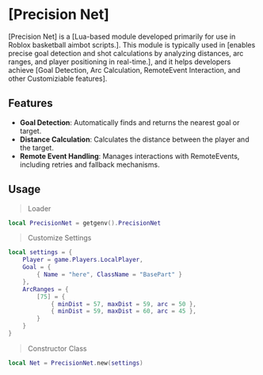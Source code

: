 # [Precision Net]

[Precision Net] is a [Lua-based module developed primarily for use in Roblox basketball aimbot scripts.]. This module is typically used in [enables precise goal detection and shot calculations by analyzing distances, arc ranges, and player positioning in real-time.], and it helps developers achieve [Goal Detection, Arc Calculation, RemoteEvent Interaction, and other Customiziable features].

## Features
- **Goal Detection**: Automatically finds and returns the nearest goal or target.
- **Distance Calculation**: Calculates the distance between the player and the target.
- **Remote Event Handling**: Manages interactions with RemoteEvents, including retries and fallback mechanisms.

## Usage
> Loader
```lua
local PrecisionNet = getgenv().PrecisionNet
```

> Customize Settings
```lua
local settings = {
    Player = game.Players.LocalPlayer,
    Goal = {
        { Name = "here", ClassName = "BasePart" }
    },
    ArcRanges = {
        [75] = {
            { minDist = 57, maxDist = 59, arc = 50 },
            { minDist = 59, maxDist = 60, arc = 45 },
        }
    }
}
```
> Constructor Class
```lua
local Net = PrecisionNet.new(settings)
```
